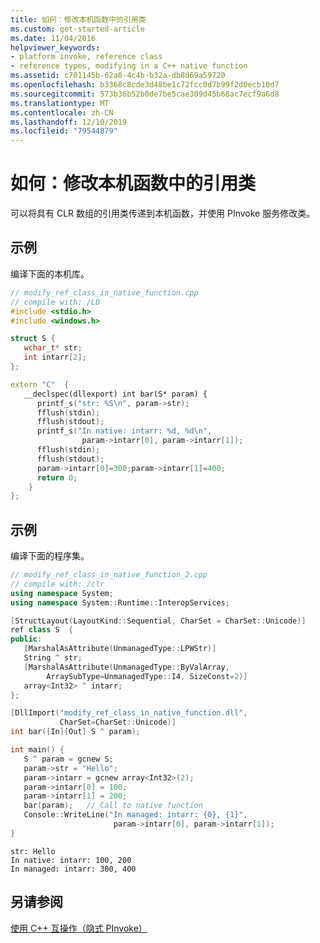 ```yaml
---
title: 如何：修改本机函数中的引用类
ms.custom: get-started-article
ms.date: 11/04/2016
helpviewer_keywords:
- platform invoke, reference class
- reference types, modifying in a C++ native function
ms.assetid: c701145b-62a0-4c4b-b32a-db8d69a59720
ms.openlocfilehash: b3368c8cde3d48be1c72fcc0d7b99f2d0ecb10d7
ms.sourcegitcommit: 573b36b52b0de7be5cae309d45b68ac7ecf9a6d8
ms.translationtype: MT
ms.contentlocale: zh-CN
ms.lasthandoff: 12/10/2019
ms.locfileid: "79544879"
---
```

# <a name="how-to-modify-reference-class-in-a-native-function"></a>如何：修改本机函数中的引用类

可以将具有 CLR 数组的引用类传递到本机函数，并使用 PInvoke 服务修改类。

## <a name="example"></a>示例

编译下面的本机库。

```cpp
// modify_ref_class_in_native_function.cpp
// compile with: /LD
#include <stdio.h>
#include <windows.h>

struct S {
   wchar_t* str;
   int intarr[2];
};

extern "C"  {
   __declspec(dllexport) int bar(S* param) {
      printf_s("str: %S\n", param->str);
      fflush(stdin);
      fflush(stdout);
      printf_s("In native: intarr: %d, %d\n",
                param->intarr[0], param->intarr[1]);
      fflush(stdin);
      fflush(stdout);
      param->intarr[0]=300;param->intarr[1]=400;
      return 0;
    }
};
```

## <a name="example"></a>示例

编译下面的程序集。

```cpp
// modify_ref_class_in_native_function_2.cpp
// compile with: /clr
using namespace System;
using namespace System::Runtime::InteropServices;

[StructLayout(LayoutKind::Sequential, CharSet = CharSet::Unicode)]
ref class S  {
public:
   [MarshalAsAttribute(UnmanagedType::LPWStr)]
   String ^ str;
   [MarshalAsAttribute(UnmanagedType::ByValArray,
        ArraySubType=UnmanagedType::I4, SizeConst=2)]
   array<Int32> ^ intarr;
};

[DllImport("modify_ref_class_in_native_function.dll",
           CharSet=CharSet::Unicode)]
int bar([In][Out] S ^ param);

int main() {
   S ^ param = gcnew S;
   param->str = "Hello";
   param->intarr = gcnew array<Int32>(2);
   param->intarr[0] = 100;
   param->intarr[1] = 200;
   bar(param);   // Call to native function
   Console::WriteLine("In managed: intarr: {0}, {1}",
                       param->intarr[0], param->intarr[1]);
}
```

```Output
str: Hello
In native: intarr: 100, 200
In managed: intarr: 300, 400
```

## <a name="see-also"></a>另请参阅

[使用 C++ 互操作（隐式 PInvoke）](../dotnet/using-cpp-interop-implicit-pinvoke.md)
